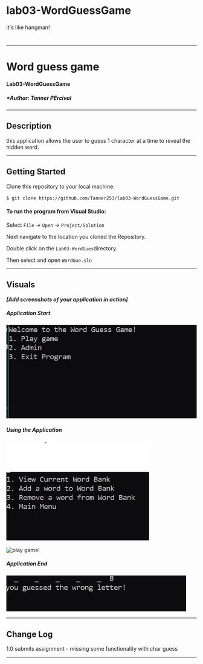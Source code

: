 # lab03-WordGuessGame
it's like hangman!
#
------------------------------

# Word guess game
#### Lab03-WordGuessGame
##### *Author: Tanner PErcival

------------------------------

## Description
this application allows the user to guess 1 character at a time to reveal the hidden word.

------------------------------

## Getting Started
Clone this repository to your local machine.
```
$ git clone https://github.com/Tanner253/lab03-WordGuessGame.git
```
#### To run the program from Visual Studio:
Select ```File``` -> ```Open``` -> ```Project/Solution```

Next navigate to the location you cloned the Repository.

Double click on the ```Lab03-WordGues```directory.

Then select and open ```WordGue.sln```

------------------------------

## Visuals
***[Add screenshots of your application in action]***

##### Application Start
![on program run this is what the user will see](/assets/capture1.JPG)
##### Using the Application
![you can add words, delete words, view what words there are](/assets/capture2.JPG)


![play game!](/assets/capture3.JPG)
##### Application End
![how functionality works in game](/assets/capture4.JPG)

------------------------------

## Change Log
1.0 submits assignment - missing some functionality with char guess


------------------------------
